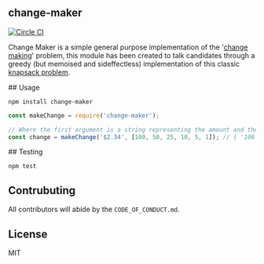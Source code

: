 ## change-maker

[![Circle CI](https://circleci.com/gh/Joe8Bit/change-maker.svg?style=svg)](https://circleci.com/gh/Joe8Bit/change-maker)

Change Maker is a simple general purpose implementation of the '[change making](https://en.wikipedia.org/wiki/Change-making_problem)' problem, this module has been created to talk candidates through a greedy (but memoised and sideffectless) implementation of this classic [knapsack problem](https://en.wikipedia.org/wiki/Knapsack_problem).

## Usage

```
npm install change-maker
```

```javascript
const makeChange = require('change-maker');

// Where the first argument is a string representing the amount and the second is the array of coin denominations
const change = makeChange('$2.34', [100, 50, 25, 10, 5, 1]); // { '100': 2, '50': 0, '25': 1, '10': 0, '5': 1, '1': 4 }
```

## Testing

`npm test`

## Contrubuting

All contributors will abide by the `CODE_OF_CONDUCT.md`.

## License

MIT
